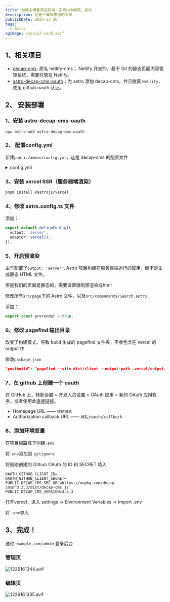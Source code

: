 ```yaml
---
title: 为静态博客添加后端，实现web编辑、发布
description: 这是一篇有意思的文章
publishDate: 2024-12-26
tags:
  - Astro
ogImage: /social-card.avif
---
```

## 1、相关项目

* [decap-cms](https://decapcms.org/docs/configure-decap-cms/): 原名 netlify-cms ，Netlify 开发的，基于 Git 的静态页面内容管理系统，需要托管在 Netlify。
* [astro-decap-cms-oauth](ttps://github.com/dorukgezici/astro-decap-cms-oauth)：为 astro 添加 decap-cms，并且脱离 `Netlify`，使用 github oauth 认证。

## 2、 安装部署

### 1、安装 astro-decap-cms-oauth

```shell
npx astro add astro-decap-cms-oauth
```

### 2、 配置config.yml

新建`public/admin/config.yml`，这是 decap-cms 的配置文件

<details>
  <summary>config.yml</summary>

```yml
# 参考文档：https://decapcms.org/docs/configuration-options/
backend:
  name: github
  branch: main # 改为你的分支
  repo: dorukgezici/astro-decap-cms-oauth # 改为你的仓库
  site_domain: astro-decap-cms-oauth.vercel.app # 改为你的域名
  base_url: https://astro-decap-cms-oauth.vercel.app # 改为你的URL
  auth_endpoint: oauth

# 参考文档：https://decapcms.org/docs/collection-folder/
collections:
  - name: "202308" # 用于路由，例如，/admin/collections/blog
    label: "2023年08月"  # UI 中显示名
    folder: "src/content/post/2023/08月" # 存储文档的文件夹路径
    create: true # 允许用户在此集合中创建新文档
    fields:  # 匹配 md 文档开头的 Front Matter ，参考：https://decapcms.org/docs/widgets/
      - { label: "标题", name: "title", widget: "string" }
      - { label: "简介", name: "description", widget: "string", default: "这是一篇有意思的文章" }
      - { label: "发布日期", name: "publishDate", widget: "datetime", date_format: "YYYY-MM-DD" }
      - { label: "标签", name: "tags", widget: "list" }
      - { label: "ogImage", name: "ogImage", widget: "string", default: "/social-card.avif" }
      - { label: "正文", name: "body", widget: "markdown" }

media_folder: "src/assets/images" # 文件将被存储在仓库中的位置
public_folder: "/assets/images" # 上传媒体文件的 src 属性
logo_url: https://888888.xyz/logo256.avif # 站点logo
```

</details>

### 3、安装 vercel SSR（服务器端渲染）

```sh
pnpm install @astrojs/vercel
```

### 4、修改 astro.config.ts 文件

添加：

```ts
export default defineConfig({
  output: 'server',
  adapter: vercel(),
});
```

### 5、开启预渲染

由于配置了`output: 'server'`, Astro 项目构建在服务器端运行的应用，而不是生成静态 HTML 文件。

但是我们的页面是静态的，需要设置强制预渲染成html

修改所有`src/page`下的 Astro 文件，以及`src/components/Search.astro`

添加：

```js
export const prerender = true;
```

### 6、修改 pagefind 输出目录

改变了构建模式，导致 build 生成的 pagefind 文件夹，不会包含在 vercel 的 output 中

修改`package.json`

```json
"postbuild": "pagefind --site dist/client --output-path .vercel/output/static/pagefind",
```

### 7、在 github 上创建一个 oauth



在 GitHub 上，转到设置 > 开发人员设置 > OAuth 应用 > 新的 OAuth 应用程序。或者使用此[直接链接](https://github.com/settings/applications/new)。

- Homepage URL —— `你的域名`
- Authorization callback URL —— `域名/oauth/callback`

### 8、添加环境变量

在项目根路径下创建`.env`

将`.env`添加到`.gitignore`

将刚刚创建的 Github OAuth 的 ID 和 SECRET 填入
```
OAUTH_GITHUB_CLIENT_ID=
OAUTH_GITHUB_CLIENT_SECRET=
PUBLIC_DECAP_CMS_SRC_URL=https://unpkg.com/decap-cms@^3.3.3/dist/decap-cms.js
PUBLIC_DECAP_CMS_VERSION=3.3.3
```

打开vercel，进入 settings -> Environment Variables -> Import .env

将 `.env`导入


## 3、完成！

通过 `example.com/admin` 登录后台

### 管理页
![1226161344.avif](https://cdn.z.wiki/autoupload/20241226/ERfd/1226161344.avif)
### 编辑页
![1226161335.avif](https://cdn.z.wiki/autoupload/20241226/BoF9/1226161335.avif)

